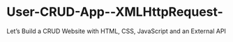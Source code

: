 # User-CRUD-App--XMLHttpRequest-
Let’s Build a CRUD Website with HTML, CSS, JavaScript and an External API
